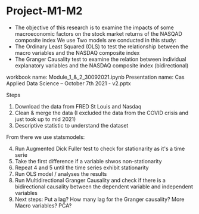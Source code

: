 # Project-M1-M2

- The objective of this research is to examine the impacts of some macroeconomic factors on the stock market returns of the NASQAD composite index 
We use Two models are conducted in this study: 
- The Ordinary Least Squared (OLS) to test the relationship between the macro variables and the NASDAQ composite index
- The Granger Causality test to examine the relation between individual explanatory variables and the NASDAQ composite index (bidirectional)

workbook name: Module_1_&_2_30092021.ipynb
Presentation name: Cas Applied Data Science – October 7th 2021 - v2.pptx

Steps 
1. Download the data from FRED St Louis and Nasdaq
2. Clean & merge the data (I excluded the data from the COVID crisis and just took up to mid 2021)
3. Descriptive statistic to understand the dataset

From there we use statsmodels:

4. Run Augmented Dick Fuller test to check for stationarity as it's a time serie
5. Take the first difference if a variable shwos non-stationarity
6. Repeat 4 and 5 until the time series exhibit stationarity
7. Run OLS model / analyses the results 
8. Run Multidirectional Granger Causality and check if there is a bidirectional causality between the dependent variable and independent variables
9. Next steps: Put a lag? How many lag for the Granger causality? More Macro variables? PCA?
